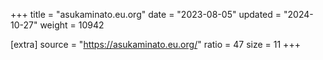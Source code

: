 +++
title = "asukaminato.eu.org"
date = "2023-08-05"
updated = "2024-10-27"
weight = 10942

[extra]
source = "https://asukaminato.eu.org/"
ratio = 47
size = 11
+++
